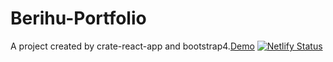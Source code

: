 # Berihu-Portfolio
A project created by crate-react-app and bootstrap4.[Demo](https://berihu.netlify.app/)
[![Netlify Status](https://api.netlify.com/api/v1/badges/d43bcefc-d106-47a0-9e69-1c9e3cd3c807/deploy-status)](https://app.netlify.com/sites/berihu/deploys)
